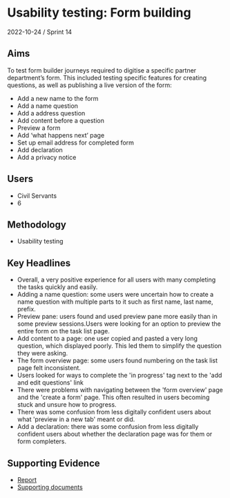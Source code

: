 # Usability testing: Form building

2022-10-24 / Sprint 14

## Aims
To test form builder journeys required to digitise a specific partner department’s form. This included testing specific features for creating questions, as well as publishing a live version of the form:
- Add a new name to the form 
- Add a name question 
- Add a address question
- Add content before a question
- Preview a form
- Add ‘what happens next’ page
- Set up email address for completed form
- Add declaration 
- Add a privacy notice

## Users
- Civil Servants
- 6

## Methodology
- Usability testing

## Key Headlines

- Overall, a very positive experience for all users with many completing the tasks quickly and easily.
- Adding a name question: some users were uncertain how to create a name question with multiple parts to it such as first name, last name, prefix.
- Preview pane: users found and used preview pane more easily than in some preview sessions.Users were looking for an option to preview the entire form on the task list page.
- Add content to a page: one user copied and pasted a very long question, which displayed poorly. This led them to simplify the question they were asking.
- The form overview page: some users found numbering on the task list page felt inconsistent.
- Users looked for ways to complete the 'in progress' tag next to the 'add and edit questions' link
- There were problems with navigating between the 'form overview' page and the 'create a form' page. This often resulted in users becoming stuck and unsure how to progress.  
- There was some confusion from less digitally confident users about what 'preview in a new tab' meant or did.
- Add a declaration: there was some confusion from less digitally confident users about whether the declaration page was for them or form completers.

## Supporting Evidence
- [Report](https://drive.google.com/drive/folders/1sz7wfVsX8UWIJWd3htyCPBxpOqTPasBB)
- [Supporting documents](https://drive.google.com/drive/folders/1sz7wfVsX8UWIJWd3htyCPBxpOqTPasBB)


